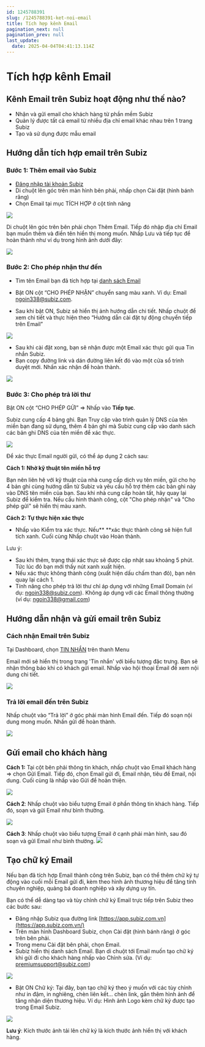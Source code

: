 ```yaml
---
id: 1245788391
slug: /1245788391-ket-noi-email
title: Tích hợp kênh Email
pagination_next: null
pagination_prev: null
last_update:
  date: 2025-04-04T04:41:13.114Z
---
```


# Tích hợp kênh Email

## Kênh Email trên Subiz hoạt động như thế nào?


- Nhận và gửi email cho khách hàng từ phần mềm Subiz
- Quản lý được tất cả email từ nhiều địa chỉ email khác nhau trên 1 trang Subiz
- Tạo và sử dụng được mẫu email
## Hướng dẫn tích hợp email trên Subiz

### Bước 1: Thêm email vào Subiz


- [Đăng nhập tài khoản Subiz](https://app.subiz.com.vn/settings/)
- Di chuột lên góc trên màn hình bên phải, nhấp chọn Cài đặt (hình bánh răng)
- Chọn Email tại mục TÍCH HỢP ở cột tính năng


![](https://vcdn.subiz-cdn.com/file/fishcjvufctmucxszkyk_acpxkgumifuoofoosble/unnamed.png)


Di chuột lên góc trên bên phải chọn Thêm Email. Tiếp đó nhập địa chỉ Email bạn muốn thêm và điền tên hiển thị mong muốn. Nhấp Lưu và tiếp tục để hoàn thành như ví dụ trong hình ảnh dưới đây:


![](https://vcdn.subiz-cdn.com/file/fishcjvuihvhtkkdlmnx_acpxkgumifuoofoosble/unnamed.png)

### Bước 2: Cho phép nhận thư đến


- Tìm tên Email bạn đã tích hợp tại [danh sách Email](https://app.subiz.com.vn/settings/email)
- Bật ON cột “CHO PHÉP NHẬN” chuyển sang màu xanh. Ví dụ: Email ngoin338@subiz.com.

- Sau khi bật ON, Subiz sẽ hiển thị ảnh hướng dẫn chi tiết. Nhấp chuột để xem chi tiết và thực hiện theo “Hướng dẫn cài đặt tự động chuyển tiếp trên Email”


![](https://vcdn.subiz-cdn.com/file/fishcjvullkcvuhexhgo_acpxkgumifuoofoosble/unnamed.png)


- Sau khi cài đặt xong, bạn sẽ nhận được một Email xác thực gửi qua Tin nhắn Subiz.
- Bạn copy đường link và dán đường liên kết đó vào một cửa sổ trình duyệt mới. Nhấn xác nhận để hoàn thành.


![](https://vcdn.subiz-cdn.com/file/fishcjvupcanbfnloaav_acpxkgumifuoofoosble/unnamed.png)

### Bước 3: Cho phép trả lời thư


Bật ON cột “CHO PHÉP GỬI” =&gt; Nhấp vào **Tiếp tục**.

Subiz cung cấp 4 bảng ghi. Bạn Truy cập vào trình quản lý DNS của tên miền bạn đang sử dụng, thêm 4 bản ghi mà Subiz cung cấp vào danh sách các bản ghi DNS của tên miền để xác thực.


![](https://vcdn.subiz-cdn.com/file/fishcjvusovsfmyvgjzm_acpxkgumifuoofoosble/unnamed.png)


Để xác thực Email người gửi, có thể áp dụng 2 cách sau: 

**Cách 1: Nhờ kỹ thuật tên miền hỗ trợ**

Bạn nên liên hệ với kỹ thuật của nhà cung cấp dịch vụ tên miền, gửi cho họ 4 bản ghi cùng hướng dẫn từ Subiz và yêu cầu hỗ trợ thêm các bản ghi này vào DNS tên miền của bạn. Sau khi nhà cung cấp hoàn tất, hãy quay lại Subiz để kiểm tra. Nếu cấu hình thành công, cột "Cho phép nhận" và "Cho phép gửi" sẽ hiển thị màu xanh.

**Cách 2: Tự thực hiện xác thực**

- Nhấp vào Kiểm tra xác thực. Nếu** **xác thực thành công sẽ hiện full tích xanh. Cuối cùng Nhấp chuột vào Hoàn thành.

Lưu ý: 

- Sau khi thêm, trạng thái xác thực sẽ được cập nhật sau khoảng 5 phút. Tức lúc đó bạn mới thấy nút xanh xuất hiện.
- Nếu xác thực không thành công (xuất hiện dấu chấm than đỏ), bạn nên quay lại cách 1.
- Tính năng cho phép trả lời thư chỉ áp dụng với những Email Domain (ví dụ: [ngoin338@subiz.com](mailto:ngoin338@subiz.com)). Không áp dụng với các Email thông thường (ví dụ: [ngoin338@gmail.com](mailto:ngoin338@gmail.com))
## Hướng dẫn nhận và gửi email trên Subiz

### Cách nhận Email trên Subiz


Tại Dashboard, chọn [TIN NHẮN](https://app.subiz.com.vn/convo?uid=ussdrxxsgtbaaoxxqddiv&cid=cssekayaqdpxurkfvc) trên thanh Menu

Email mới sẽ hiển thị trong trang 'Tin nhắn' với biểu tượng đặc trưng. Bạn sẽ nhận thông báo khi có khách gửi email. Nhấp vào hội thoại Email để xem nội dung chi tiết.


![](https://vcdn.subiz-cdn.com/file/fishcjvuwbzuiauqflkt_acpxkgumifuoofoosble/unnamed.png)

### Trả lời email đến trên Subiz


Nhấp chuột vào “Trả lời” ở góc phải màn hình Email đến. Tiếp đó soạn nội dung mong muốn. Nhấn gửi để hoàn thành.


![](https://vcdn.subiz-cdn.com/file/fishcjvuzepjxpbxedae_acpxkgumifuoofoosble/unnamed.png)

## Gửi email cho khách hàng


**Cách 1:** Tại cột bên phải thông tin khách, nhấp chuột vào Email khách hàng =&gt; chọn Gửi Email. Tiếp đó, chọn Email gửi đi, Email nhận, tiêu đề Email, nội dung. Cuối cùng là nhấp vào Gửi để hoàn thiện. 


![](https://vcdn.subiz-cdn.com/file/fishcjvvbxybhzvcbltq_acpxkgumifuoofoosble/unnamed.png)


**Cách 2**: Nhấp chuột vào biểu tượng Email ở phần thông tin khách hàng. Tiếp đó, soạn và gửi Email như bình thường. 


![](https://vcdn.subiz-cdn.com/file/fishcjvvezvcmqhnclkh_acpxkgumifuoofoosble/unnamed.png)


**Cách 3**: Nhấp chuột vào biểu tượng Email ở cạnh phải màn hình, sau đó soạn và gửi Email như bình thường. 
![](https://vcdn.subiz-cdn.com/file/fishcjvvihlreikfllmy_acpxkgumifuoofoosble/unnamed.png)

## Tạo chữ ký Email


Nếu bạn đã tích hợp Email thành công trên Subiz, bạn có thể thêm chữ ký tự động vào cuối mỗi Email gửi đi, kèm theo hình ảnh thương hiệu để tăng tính chuyên nghiệp, quảng bá doanh nghiệp và xây dựng uy tín.

Bạn có thể dễ dàng tạo và tùy chỉnh chữ ký Email trực tiếp trên Subiz theo các bước sau:

- Đăng nhập Subiz qua đường link [https://app.subiz.com.vn](https://app.subiz.com.vn/)
- Trên màn hình Dashboard Subiz, chọn Cài đặt (hình bánh răng) ở góc trên bên phải.
- Trong menu Cài đặt bên phải, chọn Email.
- Subiz hiển thị danh sách Email. Bạn di chuột tới Email muốn tạo chữ ký khi gửi đi cho khách hàng nhấp vào Chỉnh sửa. (Ví dụ: premiumsupport@subiz.com)


![](https://vcdn.subiz-cdn.com/file/fishcjvvkyyrzwskmvrr_acpxkgumifuoofoosble/unnamed.png)


- Bật ON Chữ ký: Tại đây, bạn tạo chữ ký theo ý muốn với các tùy chỉnh như in đậm, in nghiêng, chèn liên kết... chèn link, gắn thêm hình ảnh để tăng nhận diện thương hiệu. Ví dụ: Hình ảnh Logo kèm chữ ký được tạo trong Email Subiz.


![](https://vcdn.subiz-cdn.com/file/fishcjvvnvwjptktnbvp_acpxkgumifuoofoosble/unnamed.png)


**Lưu ý**: Kích thước ảnh tải lên chữ ký là kích thước ảnh hiển thị với khách hàng.